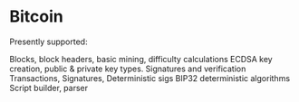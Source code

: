 
Bitcoin
=======

Presently supported:

Blocks, block headers, basic mining, difficulty calculations
ECDSA key creation, public & private key types. Signatures and verification 
Transactions, Signatures, Deterministic sigs
BIP32 deterministic algorithms
Script builder, parser

